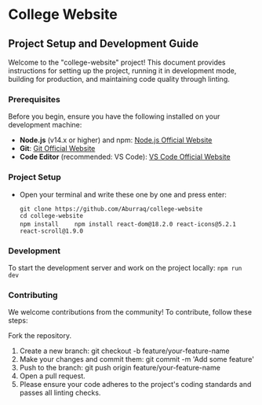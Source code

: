 # College Website

## Project Setup and Development Guide

Welcome to the "college-website" project! This document provides instructions for setting up the project, running it in development mode, building for production, and maintaining code quality through linting.

### Prerequisites

Before you begin, ensure you have the following installed on your development machine:

- **Node.js** (v14.x or higher) and npm: [Node.js Official Website](https://nodejs.org/)
- **Git**: [Git Official Website](https://git-scm.com/)
- **Code Editor** (recommended: VS Code): [VS Code Official Website](https://code.visualstudio.com/)

### Project Setup

- Open your terminal and write these one by one and press enter:

   ``
   git clone https://github.com/Aburraq/college-website
  ``  
  ``
   cd college-website  
``  
``
   npm install  
``
``  
   npm install react-dom@18.2.0 react-icons@5.2.1 react-scroll@1.9.0  
  ``  
### Development
To start the development server and work on the project locally:
``
npm run dev
``

### Contributing
We welcome contributions from the community! To contribute, follow these steps:

Fork the repository.
1) Create a new branch: git checkout -b feature/your-feature-name
2) Make your changes and commit them: git commit -m 'Add some feature'
3) Push to the branch: git push origin feature/your-feature-name
4) Open a pull request.
5) Please ensure your code adheres to the project's coding standards and passes all linting checks.
